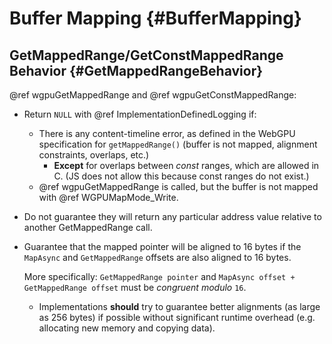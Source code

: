 # Buffer Mapping {#BufferMapping}

## GetMappedRange/GetConstMappedRange Behavior {#GetMappedRangeBehavior}

@ref wgpuGetMappedRange and @ref wgpuGetConstMappedRange:

- Return `NULL` with @ref ImplementationDefinedLogging if:
    - There is any content-timeline error, as defined in the WebGPU specification for `getMappedRange()` (buffer is not mapped, alignment constraints, overlaps, etc.)
        - **Except** for overlaps between *const* ranges, which are allowed in C.
            (JS does not allow this because const ranges do not exist.)
    - @ref wgpuGetMappedRange is called, but the buffer is not mapped with @ref WGPUMapMode_Write.
- Do not guarantee they will return any particular address value relative to another GetMappedRange call.
- Guarantee that the mapped pointer will be aligned to 16 bytes if the `MapAsync` and `GetMappedRange` offsets are also aligned to 16 bytes.

    More specifically: `GetMappedRange pointer` and `MapAsync offset + GetMappedRange offset` must be _congruent modulo_ `16`.

    - Implementations **should** try to guarantee better alignments (as large as 256 bytes) if possible without significant runtime overhead (e.g. allocating new memory and copying data).
